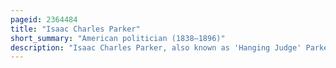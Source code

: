 ```yaml
---
pageid: 2364484
title: "Isaac Charles Parker"
short_summary: "American politician (1838–1896)"
description: "Isaac Charles Parker, also known as 'Hanging Judge' Parker, was an american Politician and Jurist. He served as a Missouri Representative for the united States and was appointed as the first united States District Judge in the united States District Court for the western District of Arkansas which also had Jurisdiction over indian Territory."
---
```

